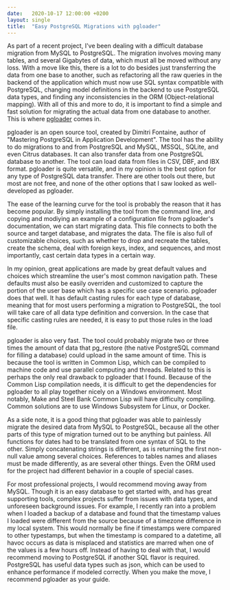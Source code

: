 ```yaml
---
date:   2020-10-17 12:00:00 +0200
layout: single
title:  "Easy PostgreSQL Migrations with pgloader"
---
```

As part of a recent project, I've been dealing with a difficult database migration from MySQL to PostgreSQL. The migration involves moving many tables, and several Gigabytes of data, which must all be moved without any loss. With a move like this, there is a lot to do besides just transferring the data from one base to another, such as refactoring all the raw queries in the backend of the application which must now use SQL syntax compatible with PostgreSQL, changing model definitions in the backend to use PostgreSQL data types, and finding any inconsistencies in the ORM (Object-relational mapping). With all of this and more to do, it is important to find a simple and fast solution for migrating the actual data from one database to another. This is where [pgloader][pgloader] comes in.

pgloader is an open source tool, created by Dimitri Fontaine, author of "Mastering PostgreSQL in Application Development". The tool has the ability to do migrations to and from PostgreSQL and MySQL, MSSQL, SQLite, and even Citrus databases. It can also transfer data from one PostgreSQL database to another. The tool can load data from files in CSV, DBF, and IBX format. pgloader is quite versatile, and in my opinion is the best option for any type of PostgreSQL data transfer. There are other tools out there, but most are not free, and none of the other options that I saw looked as well-developed as pgloader.

The ease of the learning curve for the tool is probably the reason that it has become popular. By simply installing the tool from the command line, and copying and modiying an example of a configuration file from pgloader's documentation, we can start migrating data. This file connects to both the source and target database, and migrates the data. The file is also full of customizable choices, such as whether to drop and recreate the tables, create the schema, deal with foreign keys, index, and sequences, and most importantly, cast certain data types in a certain way.

In my opinion, great applications are made by great default values and choices which streamline the user's most common navigation path. These defaults must also be easily overriden and customized to capture the portion of the user base which has a specific use case scenario. pgloader does that well. It has default casting rules for each type of database, meaning that for most users performing a migration to PostgreSQL, the tool will take care of all data type definition and conversion. In the case that specific casting rules are needed, it is easy to put those rules in the load file.

pgloader is also very fast. The tool could probably migrate two or three times the amount of data that pg_restore (the native PostgreSQL command for filling a database) could upload in the same amount of time. This is because the tool is written in Common Lisp, which can be compiled to machine code and use parallel computing and threads. Related to this is perhaps the only real drawback to pgloader that I found. Because of the Common Lisp compilation needs, it is difficult to get the dependencies for pgloader to all play together nicely on a Windows environment. Most notably, Make and Steel Bank Common Lisp will have difficulty compiling. Common solutions are to use Windows Subsystem for Linux, or Docker.

As a side note, it is a good thing that pgloader was able to painlessly migrate the desired data from MySQL to PostgreSQL, because all the other parts of this type of migration turned out to be anything but painless. All functions for dates had to be translated from one syntax of SQL to the other. Simply concatenating strings is different, as is returning the first non-null value among several choices. References to tables names and aliases must be made differently, as are several other things. Even the ORM used for the project had different behavior in a couple of special cases.

For most professional projects, I would recommend moving away from MySQL. Though it is an easy database to get started with, and has great supporting tools, complex projects suffer from issues with data types, and unforeseen background issues. For example, I recently ran into a problem when I loaded a backup of a database and found that the timestamp values I loaded were different from the source because of a timezone difference in my local system. This would normally be fine if timestamps were compared to other typestamps, but when the timestamp is compared to a datetime, all havoc occurs as data is misplaced and statistics are marred when one of the values is a few hours off. Instead of having to deal with that, I would recommend moving to PostgreSQL if another SQL flavor is required. PostgreSQL has useful data types such as json, which can be used to enhance performance if modeled correctly. When you make the move, I recommend pgloader as your guide.

[pgloader]: https://pgloader.readthedocs.io/